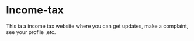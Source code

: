 # Income-tax
This ia a income tax website where you can get updates, make a complaint, see your profile ,etc.
